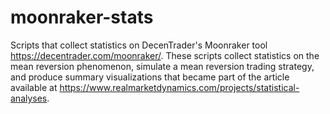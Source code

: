 # moonraker-stats
Scripts that collect statistics on DecenTrader's Moonraker tool https://decentrader.com/moonraker/. These scripts collect statistics on the mean reversion phenomenon, simulate a mean reversion trading strategy, and produce summary visualizations that became part of the article available at https://www.realmarketdynamics.com/projects/statistical-analyses.
